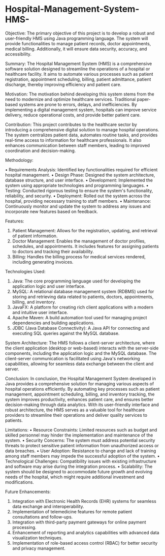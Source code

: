 # Hospital-Management-System-HMS-


Objective:
The primary objective of this project is to develop a robust and user-friendly HMS using Java programming language. The system will provide functionalities to manage patient records, doctor appointments, medical billing. Additionally, it will ensure data security, accuracy, and accessibility.

Summary:
The Hospital Management System (HMS) is a comprehensive software solution designed to streamline the operations of a hospital or healthcare facility. It aims to automate various processes such as patient registration, appointment scheduling, billing, patient admittance, patient discharge, thereby improving efficiency and patient care.

Motivation:
The motivation behind developing this system stems from the need to modernize and optimize healthcare services. Traditional paper-based systems are prone to errors, delays, and inefficiencies. By implementing a digital management system, hospitals can improve service delivery, reduce operational costs, and provide better patient care.

Contribution:
This project contributes to the healthcare sector by introducing a comprehensive digital solution to manage hospital operations. The system centralizes patient data, automates routine tasks, and provides real-time access to information for healthcare professionals. It also enhances communication between staff members, leading to improved coordination and decision-making.

Methodology:

•	Requirements Analysis: Identified key functionalities required for efficient hospital management.
•	Design Phase: Designed the system architecture, database structure, and user interface.
•	Development: Implemented the system using appropriate technologies and programming languages.
•	Testing: Conducted rigorous testing to ensure the system's functionality, reliability, and security.
•	Deployment: Rolled out the system across the hospital, providing necessary training to staff members.
•	Maintenance: Continuously monitor and update the system to address any issues and incorporate new features based on feedback.

Features:
1. Patient Management: Allows for the registration, updating, and retrieval of patient information.
2. Doctor Management: Enables the management of doctor profiles, schedules, and appointments. It includes features for assigning patients to doctors and tracking their availability.
3. Billing: Handles the billing process for medical services rendered, including generating invoices.

Technologies Used:
1. Java: The core programming language used for developing the application logic and user interface.
2. MySQL: A relational database management system (RDBMS) used for storing and retrieving data related to patients, doctors, appointments, billing, and inventory.
3. JavaFX: A platform for creating rich client applications with a modern and intuitive user interface.
4. Apache Maven: A build automation tool used for managing project dependencies and building applications.
5. JDBC (Java Database Connectivity): A Java API for connecting and executing SQL queries against the MySQL database.

System Architecture:
The HMS follows a client-server architecture, where the client application (desktop or web-based) interacts with the server-side components, including the application logic and the MySQL database. The client-server communication is facilitated using Java's networking capabilities, allowing for seamless data exchange between the client and server.

Conclusion:
In conclusion, the Hospital Management System developed in Java provides a comprehensive solution for managing various aspects of hospital operations efficiently. By automating key processes such as patient management, appointment scheduling, billing, and inventory tracking, the system improves productivity, enhances patient care, and ensures better decision-making through data analytics. With its user-friendly interface and robust architecture, the HMS serves as a valuable tool for healthcare providers to streamline their operations and deliver quality services to patients.

Limitations:
•	Resource Constraints: Limited resources such as budget and skilled personnel may hinder the implementation and maintenance of the system.
•	Security Concerns: The system must address potential security threats to protect sensitive patient information from unauthorized access or data breaches.
•	User Adoption: Resistance to change and lack of training among staff members may impede the successful adoption of the system.
•	Technological Challenges: Compatibility issues with existing infrastructure and software may arise during the integration process.
•	Scalability: The system should be designed to accommodate future growth and evolving needs of the hospital, which might require additional investment and modifications.

Future Enhancements:
1. Integration with Electronic Health Records (EHR) systems for seamless data exchange and interoperability.
2. Implementation of telemedicine features for remote patient consultations and follow-ups.
3. Integration with third-party payment gateways for online payment processing.
4. Enhancement of reporting and analytics capabilities with advanced data visualization techniques.
5. Implementation of role-based access control (RBAC) for better security and privacy management.
